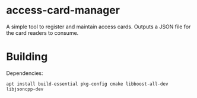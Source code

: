 # access-card-manager

A simple tool to register and maintain access cards. Outputs a JSON file for the card readers to consume.

# Building

Dependencies:

    apt install build-essential pkg-config cmake libboost-all-dev libjsoncpp-dev